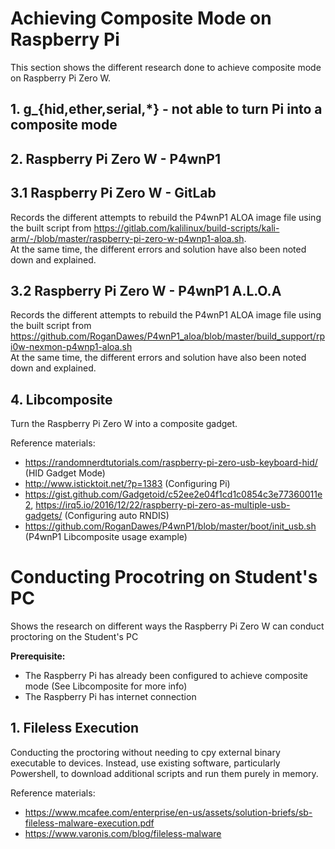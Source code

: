 # Achieving Composite Mode on Raspberry Pi
This section shows the different research done to achieve composite mode on Raspberry Pi Zero W.  

## 1. g_{hid,ether,serial,*} - not able to turn Pi into a composite mode
## 2. Raspberry Pi Zero W - P4wnP1
## 3.1 Raspberry Pi Zero W - GitLab
Records the different attempts to rebuild the P4wnP1 ALOA image file using the built script from https://gitlab.com/kalilinux/build-scripts/kali-arm/-/blob/master/raspberry-pi-zero-w-p4wnp1-aloa.sh.   
At the same time, the different errors and solution have also been noted down and explained.

## 3.2 Raspberry Pi Zero W - P4wnP1 A.L.O.A
Records the different attempts to rebuild the P4wnP1 ALOA image file using the built script from https://github.com/RoganDawes/P4wnP1_aloa/blob/master/build_support/rpi0w-nexmon-p4wnp1-aloa.sh  
At the same time, the different errors and solution have also been noted down and explained.

## 4. Libcomposite
Turn the Raspberry Pi Zero W into a composite gadget. 

Reference materials:   
- https://randomnerdtutorials.com/raspberry-pi-zero-usb-keyboard-hid/ (HID Gadget Mode)
- http://www.isticktoit.net/?p=1383 (Configuring Pi)
- https://gist.github.com/Gadgetoid/c52ee2e04f1cd1c0854c3e77360011e2, https://irq5.io/2016/12/22/raspberry-pi-zero-as-multiple-usb-gadgets/ (Configuring auto RNDIS)
- https://github.com/RoganDawes/P4wnP1/blob/master/boot/init_usb.sh (P4wnP1 Libcomposite usage example)

# Conducting Procotring on Student's PC
Shows the research on different ways the Raspberry Pi Zero W can conduct proctoring on the Student's PC  

**Prerequisite:**
- The Raspberry Pi has already been configured to achieve composite mode (See Libcomposite for more info)
- The Raspberry Pi has internet connection

## 1. Fileless Execution
Conducting the proctoring without needing to cpy external binary executable to devices. Instead, use existing software, particularly Powershell, to download additional scripts and run them purely in memory. 

Reference materials:
- https://www.mcafee.com/enterprise/en-us/assets/solution-briefs/sb-fileless-malware-execution.pdf
- https://www.varonis.com/blog/fileless-malware
